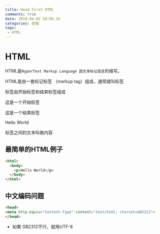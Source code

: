 ```yaml
---
title: Head First HTML
comments: true
date: 2018-04-02 10:05:16
categories: 前端
tags:
 - HTML
---
```


# HTML

HTML是`HyperText Markup Language 超文本标记语言`的缩写。

HTML是由一套标记标签 （markup tag）组成，通常就叫标签

标签由开始标签和结束标签组成
<p> 这是一个开始标签
</p> 这是一个结束标签
<p> Hello World </p> 标签之间的文本叫做内容

## 最简单的HTML例子

```HTML
<html>
  <body>
    <p>Hello World</p>
  </body>
</html>
```

## 中文编码问题

```HTML
<head>
<meta http-equiv="Content-Type" content="text/html; charset=GB2312">
</head>
```

- 如果 GB2312不行，就用UTF-8

